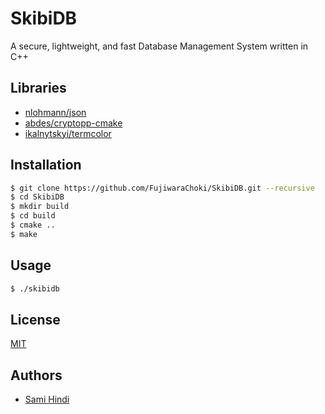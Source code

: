 # SkibiDB

A secure, lightweight, and fast Database Management System written in C++

## Libraries

- [nlohmann/json](https://github.com/nlohmann/json)
- [abdes/cryptopp-cmake](https://github.com/abdes/cryptopp-cmake)
- [ikalnytskyi/termcolor](https://github.com/ikalnytskyi/termcolor)

## Installation

```bash
$ git clone https://github.com/FujiwaraChoki/SkibiDB.git --recursive
$ cd SkibiDB
$ mkdir build
$ cd build
$ cmake ..
$ make
```

## Usage

```bash
$ ./skibidb
```

## License

[MIT](LICENSE)

## Authors

- [Sami Hindi](https://github.com/FujiwaraChoki)

